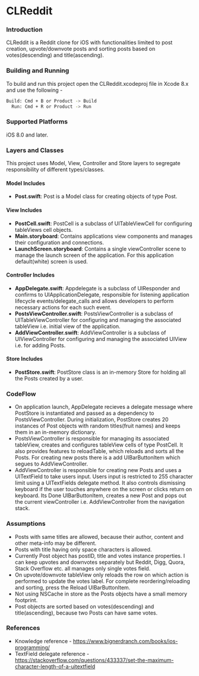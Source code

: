 # CLReddit

### Introduction
CLReddit is a Reddit clone for iOS with functionalities limited to post creation, upvote/downvote posts and sorting posts based on votes(descending) and title(ascending).

### Building and Running
To build and run this project open the CLReddit.xcodeproj file in Xcode 8.x and use the following - 
```bash
Build: Cmd + B or Product -> Build
  Run: Cmd + R or Product -> Run
```

### Supported Platforms
iOS 8.0 and later.

### Layers and Classes
This project uses Model, View, Controller and Store layers to segregate responsibility of different types/classes.

#### Model Includes
- **Post.swift**: Post is a Model class for creating objects of type Post.

#### View Includes
- **PostCell.swift**: PostCell is a subclass of UITableViewCell for configuring tableViews cell objects.
- **Main.storyboard**: Contains applications view components and manages their configuration and connections.
- **LaunchScreen.storyboard**: Contains a single viewController scene to manage the launch screen of the application. For this application default(white) screen is used.

#### Controller Includes
- **AppDelegate.swift**: Appdelegate is a subclass of UIResponder and confirms to UIApplicationDelegate, responsible for listening application lifecycle events/delegate_calls and allows developers to perform necessary actions for each such event.
- **PostsViewController.swift**: PostsViewController is a subclass of UITableViewController for configuring and managing the associated tableView i.e. initial view of the application.
- **AddViewController.swift**: AddViewController is a subclass of UIViewController for configuring and managing the associated UIView i.e. for adding Posts.

#### Store Includes
- **PostStore.swift**: PostStore class is an in-memory Store for holding all the Posts created by a user.

### CodeFlow
- On application launch, AppDelegate recieves a delegate message where PostStore is instantiated and passed as a dependency to PostsViewController. During initialization, PostStore creates 20 instances of Post objects with random titles(fruit names) and keeps them in an in-memory dictionary. 
- PostsViewController is responsible for managing its associated tableView, creates and configures tableView cells of type PostCell. It also provides features to reloadTable, which reloads and sorts all the Posts. For creating new posts there is a add UIBarButtonItem which segues to AddViewController.
- AddViewController is responsible for creating new Posts and uses a UITextField to take users input. Users input is restricted to 255 character limit using a UITextFields delegate method. It also controls dismissing keyboard if the user touches anywhere on the screen or clicks return on keyboard. Its Done UIBarButtonItem, creates a new Post and pops out the current viewController i.e. AddViewController from the navigation stack.

### Assumptions
- Posts with same titles are allowed, because their author, content and other meta-info may be different.
- Posts with title having only space characters is allowed.
- Currently Post object has postID, title and votes instance properties. I can keep upvotes and downvotes separately but Reddit, Digg, Quora, Stack Overflow etc. all manages only single votes field.
- On upvote/downvote tableView only reloads the row on which action is performed to update the votes label. For complete reordering/reloading and sorting, press the Reload UIBarButtonItem.
- Not using NSCache in store as the Posts objects have a small memory footprint.
- Post objects are sorted based on votes(descending) and title(ascending), because two Posts can have same votes.

### References
- Knowledge reference - https://www.bignerdranch.com/books/ios-programming/
- TextField delegate reference - https://stackoverflow.com/questions/433337/set-the-maximum-character-length-of-a-uitextfield
